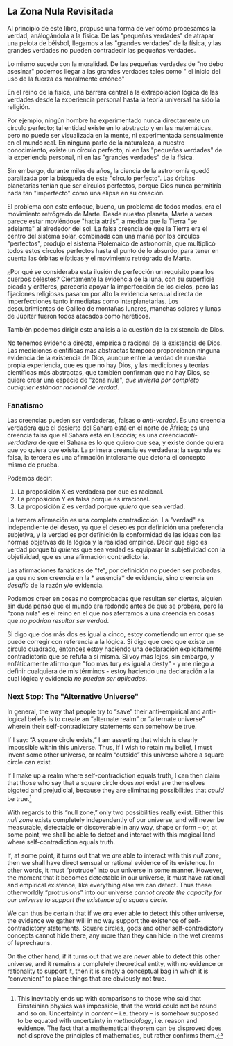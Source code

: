 ## La Zona Nula Revisitada

Al principio de este libro, propuse una forma de ver cómo procesamos la verdad, análogándola a la física. De las "pequeñas verdades" de atrapar una pelota de béisbol, llegamos a las "grandes verdades" de la física, y las grandes verdades no pueden contradecir las pequeñas verdades.

Lo mismo sucede con la moralidad. De las pequeñas verdades de "no debo asesinar" podemos llegar a las grandes verdades tales como " el inicio del uso de la fuerza es moralmente erróneo"

En el reino de la física, una barrera central a la extrapolación lógica de las verdades desde la experiencia personal hasta la teoría universal ha sido la religión.

Por ejemplo, ningún hombre ha experimentado nunca directamente un círculo perfecto; tal entidad existe en lo abstracto y en las matemáticas, pero no puede ser visualizada en la mente, ni experimentada sensualmente en el mundo real. En ninguna parte de la naturaleza, a nuestro conocimiento, existe un círculo perfecto, ni en las "pequeñas verdades" de la experiencia personal, ni en las "grandes verdades" de la física.

Sin embargo, durante miles de años, la ciencia de la astronomía quedó paralizada por la búsqueda de este "círculo perfecto". Las órbitas planetarias tenían que ser círculos perfectos, porque Dios nunca permitiría nada tan "imperfecto" como una elipse en su creación.

El problema con este enfoque, bueno, un problema de todos modos, era el movimiento retrógrado de Marte. Desde nuestro planeta, Marte a veces parece estar moviéndose "hacia atrás", a medida que la Tierra "se adelanta" al alrededor del sol. La falsa creencia de que la Tierra era el centro del sistema solar, combinada con una manía por los círculos "perfectos", produjo el sistema Ptolemaico de astronomía, que multiplicó todos estos círculos perfectos hasta el punto de lo absurdo, para tener en cuenta las órbitas elípticas y el movimiento retrógrado de Marte.

¿Por qué se consideraba esta ilusión de perfección un requisito para los cuerpos celestes? Ciertamente la evidencia de la luna, con su superficie picada y cráteres, parecería apoyar la imperfección de los cielos, pero las fijaciones religiosas pasaron por alto la evidencia sensual directa de imperfecciones tanto inmediatas como interplanetarias. Los descubrimientos de Galileo de montañas lunares, manchas solares y lunas de Júpiter fueron todos atacados como heréticos.

También podemos dirigir este análisis a la cuestión de la existencia de Dios.

No tenemos evidencia directa, empírica o racional de la existencia de Dios. Las mediciones científicas más abstractas tampoco proporcionan ninguna evidencia de la existencia de Dios, aunque entre la verdad de nuestra propia experiencia, que es que no hay Dios, y las mediciones y teorías científicas más abstractas, que también confirman que no hay Dios, se quiere crear una especie de "zona nula", *que invierta por completo cualquier estándar racional de verdad*.

### Fanatismo

Las creencias pueden ser verdaderas, falsas o *anti-verdad*. Es una creencia verdadera que el desierto del Sahara está en el norte de África; es una creencia falsa que el Sahara está en Escocia; es una creencia*anti-verdadera* de que el Sahara es lo que quiero que sea, y existe donde quiera que yo quiera que exista. La primera creencia es verdadera; la segunda es falsa, la tercera es una afirmación intolerante que detona el concepto mismo de prueba.

Podemos decir:

1. La proposición X es verdadera por que es racional.
2. La proposición Y es falsa porque es irracional.
3. La proposición Z es verdad porque *quiero* que sea verdad.

La tercera afirmación es una completa contradicción. La "verdad" es independiente del deseo, ya que el deseo es por definición una preferencia subjetiva, y la verdad es por definición la conformidad de las ideas con las normas objetivas de la lógica y la realidad empírica. Decir que algo es verdad porque tú *quieres* que sea verdad es equiparar la subjetividad con la objetividad, que es una afirmación contradictoria.

Las afirmaciones fanáticas de "fe", por definición no pueden ser probadas, ya que no son creencia en la * ausencia* de evidencia, sino creencia en *desafío* de la razón y/o evidencia.

Podemos creer en cosas no comprobadas que resultan ser ciertas, alguien sin duda pensó que el mundo era redondo antes de que se probara, pero la "zona nula" es el reino en el que nos aferramos a una creencia en cosas que *no podrían resultar ser verdad*.

Si digo que dos más dos es igual a cinco, estoy cometiendo un error que se puede corregir con referencia a la lógica. Si digo que creo que existe un círculo cuadrado, entonces estoy haciendo una declaración explícitamente contradictoria que se refuta a sí misma. Si voy más lejos, sin embargo, y enfáticamente afirmo que "foo mas tury es igual a desty" - y me niego a definir cualquiera de mis términos - estoy haciendo una declaración a la cual lógica y evidencia *no pueden ser aplicadas*.

### Next Stop: The "Alternative Universe"

In general, the way that people try to “save” their anti-empirical and anti-logical beliefs is to create an “alternate realm” or “alternate universe” wherein their self-contradictory statements can somehow be true.

If I say: “A square circle exists,” I am asserting that which is clearly impossible within this universe. Thus, if I wish to retain my belief, I must invent some other universe, or realm “outside” this universe where a square circle can exist.

If I make up a realm where self-contradiction equals truth, I can then claim that those who say that a square circle does *not* exist are themselves bigoted and prejudicial, because they are eliminating possibilities that *could* be true.[^1]

With regards to this “null zone,” only two possibilities really exist. Either this *null zone* exists completely independently of our universe, and will never be measurable, detectable or discoverable in any way, shape or form – or, at some point, we shall be able to detect and interact with this magical land where self-contradiction equals truth.

If, at some point, it turns out that we *are* able to interact with this *null zone*, then we shall have direct sensual or rational evidence of its existence. In other words, it must “protrude” into our universe in some manner. However, the moment that it becomes detectable in our universe, it must have rational and empirical existence, like everything else we can detect. Thus these otherworldly “protrusions” into our universe *cannot create the capacity for our universe to support the existence of a square circle*.

We can thus be certain that if we *are* ever able to detect this other universe, the evidence we gather will in no way support the existence of self-contradictory statements. Square circles, gods and other self-contradictory concepts cannot hide there, any more than they can hide in the wet dreams of leprechauns.

On the other hand, if it turns out that we are *never* able to detect this other universe, and it remains a completely theoretical entity, with no evidence or rationality to support it, then it is simply a conceptual bag in which it is “convenient” to place things that are obviously not true.

[^1]: This inevitably ends up with comparisons to those who said that Einsteinian physics was impossible, that the world could not be round and so on. Uncertainty in *content* – i.e. theory – is somehow supposed to be equated with uncertainty in *methodology*, i.e. reason and evidence. The fact that a mathematical theorem can be disproved does not disprove the principles of mathematics, but rather confirms them.
